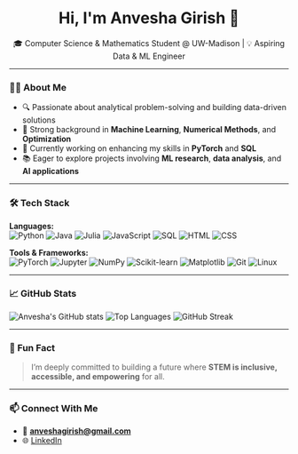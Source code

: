 <h1 align="center">Hi, I'm Anvesha Girish 👋</h1>
<p align="center">
🎓 Computer Science & Mathematics Student @ UW-Madison | 💡 Aspiring Data & ML Engineer  
</p>

---

### 👩‍💻 About Me

- 🔍 Passionate about analytical problem-solving and building data-driven solutions  
- 💬 Strong background in **Machine Learning**, **Numerical Methods**, and **Optimization**  
- 🧠 Currently working on enhancing my skills in **PyTorch** and **SQL**
- 📚 Eager to explore projects involving **ML research**, **data analysis**, and **AI applications**

--- 
### 🛠️ Tech Stack

**Languages:**  
![Python](https://img.shields.io/badge/-Python-3776AB?style=flat-square&logo=python&logoColor=white)
![Java](https://img.shields.io/badge/-Java-007396?style=flat-square&logo=java&logoColor=white)
![Julia](https://img.shields.io/badge/-Julia-a270ba?style=flat-square&logo=julia&logoColor=white)
![JavaScript](https://img.shields.io/badge/-JavaScript-F7DF1E?style=flat-square&logo=javascript&logoColor=black)
![SQL](https://img.shields.io/badge/-SQL-4479A1?style=flat-square&logo=mysql&logoColor=white)
![HTML](https://img.shields.io/badge/-HTML5-E34F26?style=flat-square&logo=html5&logoColor=white)
![CSS](https://img.shields.io/badge/-CSS3-1572B6?style=flat-square&logo=css3)

**Tools & Frameworks:**  
![PyTorch](https://img.shields.io/badge/-PyTorch-EE4C2C?style=flat-square&logo=pytorch&logoColor=white)
![Jupyter](https://img.shields.io/badge/-Jupyter-F37626?style=flat-square&logo=jupyter&logoColor=white)
![NumPy](https://img.shields.io/badge/-NumPy-013243?style=flat-square&logo=numpy)
![Scikit-learn](https://img.shields.io/badge/-Scikit%20Learn-F7931E?style=flat-square&logo=scikit-learn)
![Matplotlib](https://img.shields.io/badge/-Matplotlib-11557C?style=flat-square&logo=matplotlib)
![Git](https://img.shields.io/badge/-Git-F05032?style=flat-square&logo=git&logoColor=white)
![Linux](https://img.shields.io/badge/-Linux-FCC624?style=flat-square&logo=linux&logoColor=black)

---

### 📈 GitHub Stats

![Anvesha's GitHub stats](https://github-readme-stats.vercel.app/api?username=ansa-xx&show_icons=true&theme=tokyonight)
![Top Languages](https://github-readme-stats.vercel.app/api/top-langs/?username=ansa-xx&layout=compact&theme=tokyonight)
![GitHub Streak](https://streak-stats.demolab.com?user=ansa-xx&theme=tokyonight)

---

### 🌱 Fun Fact
> I’m deeply committed to building a future where **STEM is inclusive, accessible, and empowering** for all.

---

### 📫 Connect With Me
- 📧 **anveshagirish@gmail.com**
- 🌐 [LinkedIn](https://www.linkedin.com/in/anvesha-girish-a4299b270)
